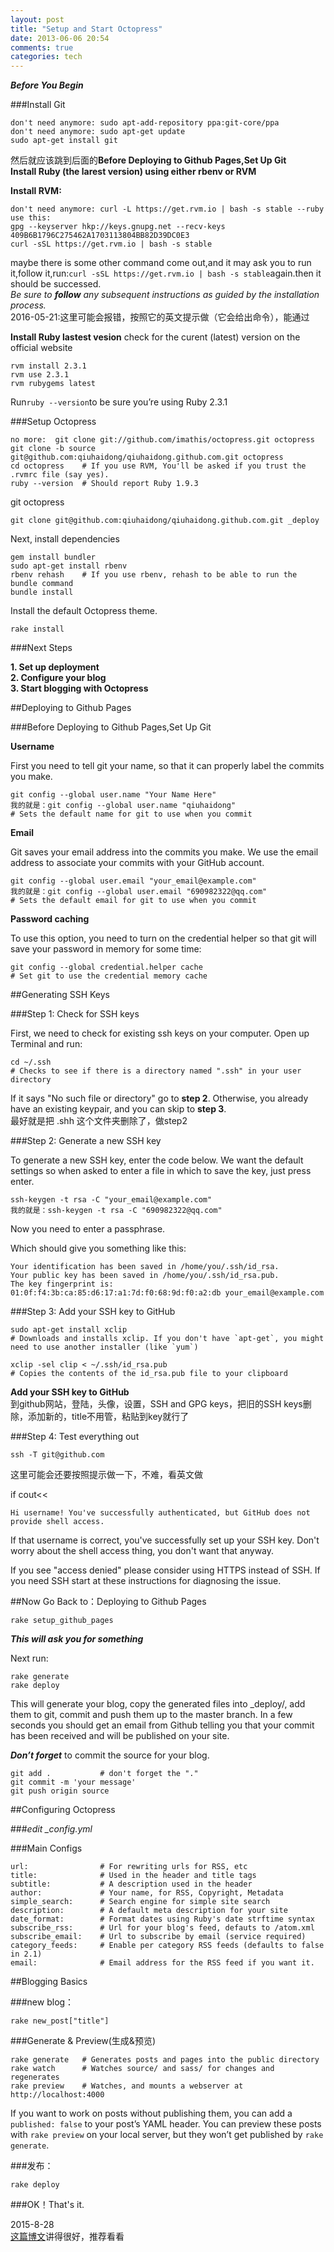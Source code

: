 ```yaml
---
layout: post
title: "Setup and Start Octopress"
date: 2013-06-06 20:54
comments: true
categories: tech
---
```

***Before You Begin***  

###Install Git

	don't need anymore: sudo apt-add-repository ppa:git-core/ppa
	don't need anymore: sudo apt-get update
	sudo apt-get install git

然后就应该跳到后面的**Before Deploying to Github Pages,Set Up Git**  
**Install Ruby (the larest version) using either rbenv or RVM**  

**Install RVM:**

	don't need anymore: curl -L https://get.rvm.io | bash -s stable --ruby
	use this: 
	gpg --keyserver hkp://keys.gnupg.net --recv-keys 409B6B1796C275462A1703113804BB82D39DC0E3
	curl -sSL https://get.rvm.io | bash -s stable

maybe there is some other command come out,and it may ask you to run it,follow it,run:`curl -sSL https://get.rvm.io | bash -s stable`again.then it should be successed.  
*Be sure to **follow** any subsequent instructions as guided by the installation process.*  
2016-05-21:这里可能会报错，按照它的英文提示做（它会给出命令），能通过  

**Install Ruby lastest vesion**
check for the curent (latest) version on the official website  

	rvm install 2.3.1
	rvm use 2.3.1
	rvm rubygems latest

Run`ruby --version`to be sure you’re using Ruby 2.3.1

###Setup Octopress

	no more:  git clone git://github.com/imathis/octopress.git octopress
	git clone -b source git@github.com:qiuhaidong/qiuhaidong.github.com.git octopress
	cd octopress    # If you use RVM, You'll be asked if you trust the .rvmrc file (say yes).
	ruby --version  # Should report Ruby 1.9.3
git octopress  

	git clone git@github.com:qiuhaidong/qiuhaidong.github.com.git _deploy

Next, install dependencies

	gem install bundler
	sudo apt-get install rbenv
	rbenv rehash    # If you use rbenv, rehash to be able to run the bundle command
	bundle install

Install the default Octopress theme.

	rake install

###Next Steps

**1. Set up deployment**  
**2. Configure your blog**  
**3. Start blogging with Octopress**

##Deploying to Github Pages

###Before Deploying to Github Pages,Set Up Git

**Username**  

First you need to tell git your name, so that it can properly label the commits you make.

	git config --global user.name "Your Name Here"
	我的就是：git config --global user.name "qiuhaidong"
	# Sets the default name for git to use when you commit

**Email**  

Git saves your email address into the commits you make. We use the email address to associate your commits with your GitHub account.

	git config --global user.email "your_email@example.com"
	我的就是：git config --global user.email "690982322@qq.com"
	# Sets the default email for git to use when you commit

**Password caching**  

To use this option, you need to turn on the credential helper so that git will save your password in memory for some time:

	git config --global credential.helper cache
	# Set git to use the credential memory cache

##Generating SSH Keys

###Step 1: Check for SSH keys  

First, we need to check for existing ssh keys on your computer. Open up Terminal and run:

	cd ~/.ssh
	# Checks to see if there is a directory named ".ssh" in your user directory

If it says "No such file or directory" go to **step 2**. Otherwise, you already have an existing keypair, and you can skip to **step 3**.  
最好就是把 .shh 这个文件夹删除了，做step2  

###Step 2: Generate a new SSH key  

To generate a new SSH key, enter the code below. We want the default settings so when asked to enter a file in which to save the key, just press enter.

	ssh-keygen -t rsa -C "your_email@example.com"
	我的就是：ssh-keygen -t rsa -C "690982322@qq.com"

Now you need to enter a passphrase.  

Which should give you something like this:  

	Your identification has been saved in /home/you/.ssh/id_rsa.
	Your public key has been saved in /home/you/.ssh/id_rsa.pub.
	The key fingerprint is:
	01:0f:f4:3b:ca:85:d6:17:a1:7d:f0:68:9d:f0:a2:db your_email@example.com

###Step 3: Add your SSH key to GitHub

	sudo apt-get install xclip
	# Downloads and installs xclip. If you don't have `apt-get`, you might need to use another installer (like `yum`)
	
	xclip -sel clip < ~/.ssh/id_rsa.pub
	# Copies the contents of the id_rsa.pub file to your clipboard

**Add your SSH key to GitHub**	
到github网站，登陆，头像，设置，SSH and GPG keys，把旧的SSH keys删除，添加新的，title不用管，粘贴到key就行了  

###Step 4: Test everything out

	ssh -T git@github.com
	
这里可能会还要按照提示做一下，不难，看英文做  

if cout<<

	Hi username! You've successfully authenticated, but GitHub does not provide shell access.

If that username is correct, you've successfully set up your SSH key. Don't worry about the shell access thing, you don't want that anyway.  

If you see "access denied" please consider using HTTPS instead of SSH. If you need SSH start at these instructions for diagnosing the issue.

##Now Go Back to：Deploying to Github Pages

	rake setup_github_pages

***This will ask you for something***

Next run:

	rake generate
	rake deploy

This will generate your blog, copy the generated files into _deploy/, add them to git, commit and push them up to the master branch. In a few seconds you should get an email from Github telling you that your commit has been received and will be published on your site.

***Don’t forget*** to commit the source for your blog.

	git add .           # don't forget the "."
	git commit -m 'your message'
	git push origin source

##Configuring Octopress

###*edit _config.yml*

###Main Configs

	url:                # For rewriting urls for RSS, etc
	title:              # Used in the header and title tags
	subtitle:           # A description used in the header
	author:             # Your name, for RSS, Copyright, Metadata
	simple_search:      # Search engine for simple site search
	description:        # A default meta description for your site
	date_format:        # Format dates using Ruby's date strftime syntax
	subscribe_rss:      # Url for your blog's feed, defauts to /atom.xml
	subscribe_email:    # Url to subscribe by email (service required)
	category_feeds:     # Enable per category RSS feeds (defaults to false in 2.1)
	email:              # Email address for the RSS feed if you want it.
	
##Blogging Basics

###new blog：

	rake new_post["title"]

###Generate & Preview(生成&预览)

	rake generate   # Generates posts and pages into the public directory
	rake watch      # Watches source/ and sass/ for changes and regenerates
	rake preview    # Watches, and mounts a webserver at http://localhost:4000

If you want to work on posts without publishing them, you can add a `published: false` to your post’s YAML header. You can preview these posts with `rake preview` on your local server, but they won’t get published by `rake generate`.

###发布：

	rake deploy

###OK！That's it.  

2015-8-28  
[这篇博文](http://justcoding.iteye.com/blog/1954645)讲得很好，推荐看看
